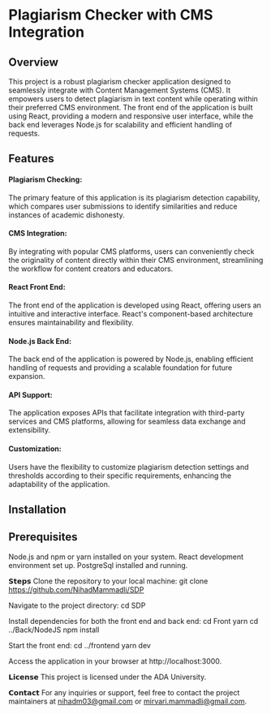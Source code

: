 # Plagiarism Checker with CMS Integration

## Overview
This project is a robust plagiarism checker application designed to seamlessly integrate with Content Management Systems (CMS). It empowers users to detect plagiarism in text content while operating within their preferred CMS environment. The front end of the application is built using React, providing a modern and responsive user interface, while the back end leverages Node.js for scalability and efficient handling of requests.

## Features
#### Plagiarism Checking: 
The primary feature of this application is its plagiarism detection capability, which compares user submissions to identify similarities and reduce instances of academic dishonesty.
#### CMS Integration: 
By integrating with popular CMS platforms, users can conveniently check the originality of content directly within their CMS environment, streamlining the workflow for content creators and educators.
#### React Front End: 
The front end of the application is developed using React, offering users an intuitive and interactive interface. React's component-based architecture ensures maintainability and flexibility.
#### Node.js Back End: 
The back end of the application is powered by Node.js, enabling efficient handling of requests and providing a scalable foundation for future expansion.
#### API Support: 
The application exposes APIs that facilitate integration with third-party services and CMS platforms, allowing for seamless data exchange and extensibility.
#### Customization: 
Users have the flexibility to customize plagiarism detection settings and thresholds according to their specific requirements, enhancing the adaptability of the application.

## Installation

## Prerequisites
Node.js and npm or yarn installed on your system.
React development environment set up.
PostgreSql installed and running.

𝗦𝘁𝗲𝗽𝘀
Clone the repository to your local machine:
    git clone https://github.com/NihadMammadli/SDP

Navigate to the project directory:
    cd SDP

Install dependencies for both the front end and back end:
cd Front
yarn
cd ../Back/NodeJS
npm install

Start the front end:
cd ../frontend
yarn dev

Access the application in your browser at http://localhost:3000.

𝗟𝗶𝗰𝗲𝗻𝘀𝗲
This project is licensed under the ADA University.

𝗖𝗼𝗻𝘁𝗮𝗰𝘁
For any inquiries or support, feel free to contact the project maintainers at 
nihadm03@gmail.com or mirvari.mammadli@gmail.com.
